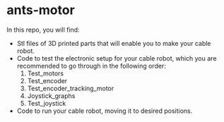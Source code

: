 # ants-motor

In this repo, you will find:
- Stl files of 3D printed parts that will enable you to make your cable robot.
- Code to test the electronic setup for your cable robot, which you are recommended to go through in the following order:
  1. Test_motors
  2. Test_encoder
  3. Test_encoder_tracking_motor
  4. Joystick_graphs
  5. Test_joystick
- Code to run your cable robot, moving it to desired positions.
